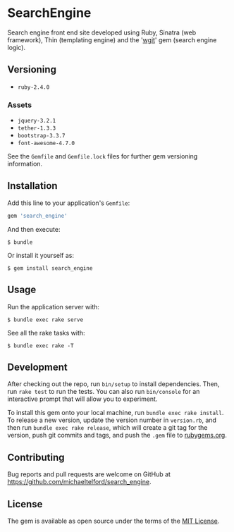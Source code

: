 # SearchEngine

Search engine front end site developed using Ruby, Sinatra (web framework), Thin (templating engine) and the '[wgit](https://github.com/michaeltelford/wgit)' gem (search engine logic).

## Versioning

- `ruby-2.4.0`

### Assets

- `jquery-3.2.1`
- `tether-1.3.3`
- `bootstrap-3.3.7`
- `font-awesome-4.7.0`

See the `Gemfile` and `Gemfile.lock` files for further gem versioning information.

## Installation

Add this line to your application's `Gemfile`:

```ruby
gem 'search_engine'
```

And then execute:

    $ bundle

Or install it yourself as:

    $ gem install search_engine

## Usage

Run the application server with:

    $ bundle exec rake serve

See all the rake tasks with:

    $ bundle exec rake -T

## Development

After checking out the repo, run `bin/setup` to install dependencies. Then, run `rake test` to run the tests. You can also run `bin/console` for an interactive prompt that will allow you to experiment.

To install this gem onto your local machine, run `bundle exec rake install`. To release a new version, update the version number in `version.rb`, and then run `bundle exec rake release`, which will create a git tag for the version, push git commits and tags, and push the `.gem` file to [rubygems.org](https://rubygems.org).

## Contributing

Bug reports and pull requests are welcome on GitHub at https://github.com/michaeltelford/search_engine.

## License

The gem is available as open source under the terms of the [MIT License](http://opensource.org/licenses/MIT).
